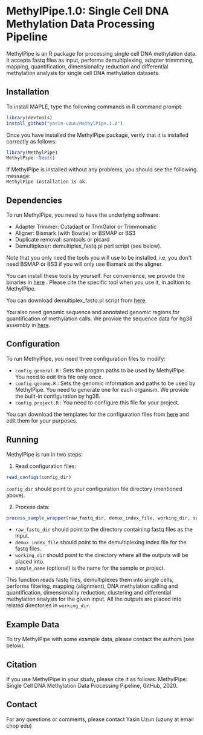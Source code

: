 # MethylPipe.1.0: Single Cell DNA Methylation Data Processing Pipeline

MethylPipe is an R package for processing single cell DNA methylation data. It accepts fastq files as input, performs demultiplexing, adapter trimmming, mapping, quantification, dimensionality reduction and differential methylation analysis for single cell DNA methylation datasets.

## Installation
To install MAPLE, type the following commands in R command prompt:
```R
library(devtools)
install_github("yasin-uzun/MethylPipe.1.0")
```
Once you have installed the MethylPipe package, verify that it is installed correctly as follows:

```R
library(MethylPipe)
MethylPipe::test()
```
If MethylPipe is installed without any problems, you should see the following message:<br /> 
`MethylPipe installation is ok.`

## Dependencies 

To run MethylPipe, you need to have the underlying software:
* Adapter Trimmer: Cutadapt or TrimGalor or Trimmomatic 
* Aligner: Bismark (with Bowtie) or BSMAP or BS3
* Duplicate removal: samtools or picard
* Demultiplexer: demultiplex_fastq.pl perl script (see below).

Note that you only need the tools you will use to be installed, i.e, you don't need BSMAP or BS3 if you will only use Bismark as the aligner.

You can install these tools by yourself. For convenience, we provide the binaries in [here](https://chopri.box.com/s/l8o4v6ko8aeabo3fsdtfan8gxjxzg39h) . Please cite the specific tool when you use it, in adition to MethylPipe.

You can download demultiplex_fastq.pl script from [here](https://chopri.box.com/s/vplpxht3r7u6i0fcnio803wlnezuc5o3).

You also need genomic sequence and annotated genomic regions for quantification of methylation calls. We provide the sequence data for hg38 assembly in [here](https://chopri.box.com/s/rf6fk2gumtbe3au83msxniwnkzkukvr5).

## Configuration

To run MethylPipe, you need three configuration files to modify:
* `config.general.R` : Sets the progam paths to be used by MethylPipe. You need to edit this file only once.
* `config.genome.R` : Sets the genomic information and paths to be used by MethylPipe. You need to generate one for each organism. We provide the built-in configuration by hg38.
* `config.project.R` : You need to configure this file for your project.

You can download the templates for the configuration files from [here](https://chopri.box.com/s/rkqnwx4ck7larpthluyxse4hi8quypk0) and edit them for your purposes.

## Running

MethylPipe is run in two steps:
1. Read configuration files: 
```R
read_configs(config_dir)
```
`config_dir` should point to your configuration file directory (mentioned above). 

2. Process data:
```R
process_sample_wrapper(raw_fastq_dir, demux_index_file, working_dir, sample_name)
```
* `raw_fastq_dir` should point to the directory containing fastq files as the input. 
* `demux_index_file` should point to the demultiplexing index file for the fastq files. 
* `working_dir` should point to the directory where all the outputs will be placed into. 
* `sample_name` (optional) is the name for the sample or project.

This function reads fastq files, demultiplexes them into single cells, performs filtering, mapping (alignment), DNA methylation calling  and quantification, dimensionality reduction, clustering and differential methylation analysis for the given input. All the outputs are placed into related directories in `working_dir`.

## Example Data
To try MethylPipe with some example data, please contact the authors (see below). 

## Citation
If you use MethylPipe in your study, please cite it as follows: MethylPipe: Single Cell DNA Methylation Data Processing Pipeline, GitHub, 2020. 

## Contact
For any questions or comments, please contact Yasin Uzun (uzuny at email chop edu)





